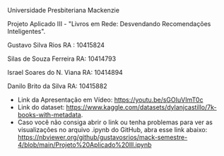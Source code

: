 Universidade Presbiteriana Mackenzie

Projeto Aplicado III - "Livros em Rede: Desvendando Recomendações Inteligentes".

Gustavo Silva Rios
RA : 10415824

Silas de Souza Ferreira
RA: 10414793

Israel Soares do N. Viana 
RA: 10414894

Danilo Brito da Silva
RA: 10415882

- Link da Apresentação em Vídeo: https://youtu.be/sGOIuVImT0c 
- Link do dataset: https://www.kaggle.com/datasets/dylanjcastillo/7k-books-with-metadata.
- Caso você não consiga abrir o link ou tenha problemas para ver as visualizações no arquivo .ipynb do GitHub, abra esse link abaixo: https://nbviewer.org/github/gustavosrios/mack-semestre-4/blob/main/Projeto%20Aplicado%20lll.ipynb 
